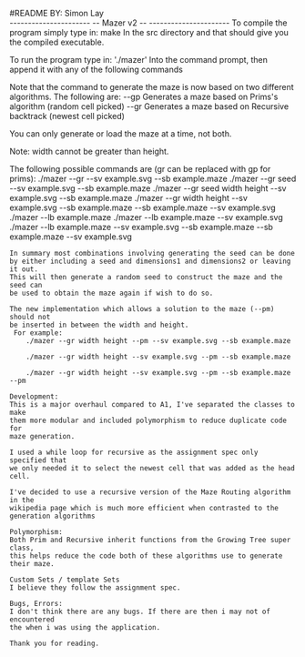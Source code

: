 #README
BY: Simon Lay                        
				----------------------
					-- Mazer v2 --
				----------------------
To compile the program simply
type in: make
In the src directory and that should give you the compiled executable.

To run the program type in: './mazer'
Into the command prompt, then append it with any of the following commands

Note that the command to generate the maze is now based on two different
algorithms.
The following are:
    --gp      Generates a maze based on Prims's algorithm (random cell picked)
    --gr      Generates a maze based on Recursive backtrack (newest cell picked)

You can only generate or load the maze at a time, not both.

Note: width cannot be greater than height.

The following possible commands are (gr can be replaced with gp for prims):
    ./mazer --gr --sv example.svg
                --sb example.maze
    ./mazer --gr seed --sv example.svg
                     --sb example.maze
    ./mazer --gr seed width height --sv example.svg
                                   --sb example.maze
    ./mazer --gr width height --sv example.svg --sb example.maze
                              --sb example.maze --sv example.svg
    ./mazer --lb example.maze
    ./mazer --lb example.maze --sv example.svg
    ./mazer --lb example.maze --sv example.svg --sb example.maze
                              --sb example.maze --sv example.svg

    In summary most combinations involving generating the seed can be done
    by either including a seed and dimensions1 and dimensions2 or leaving it out.
    This will then generate a random seed to construct the maze and the seed can
    be used to obtain the maze again if wish to do so.

    The new implementation which allows a solution to the maze (--pm) should not
    be inserted in between the width and height.
     For example:
        ./mazer --gr width height --pm --sv example.svg --sb example.maze

        ./mazer --gr width height --sv example.svg --pm --sb example.maze

        ./mazer --gr width height --sv example.svg --pm --sb example.maze --pm

    Development:
    This is a major overhaul compared to A1, I've separated the classes to make
    them more modular and included polymorphism to reduce duplicate code for
    maze generation.

    I used a while loop for recursive as the assignment spec only specified that
    we only needed it to select the newest cell that was added as the head cell.

    I've decided to use a recursive version of the Maze Routing algorithm in the
    wikipedia page which is much more efficient when contrasted to the
    generation algorithms

    Polymorphism:
    Both Prim and Recursive inherit functions from the Growing Tree super class,
    this helps reduce the code both of these algorithms use to generate
    their maze.

    Custom Sets / template Sets
    I believe they follow the assignment spec.

    Bugs, Errors:
    I don't think there are any bugs. If there are then i may not of encountered
    the when i was using the application.

    Thank you for reading.
